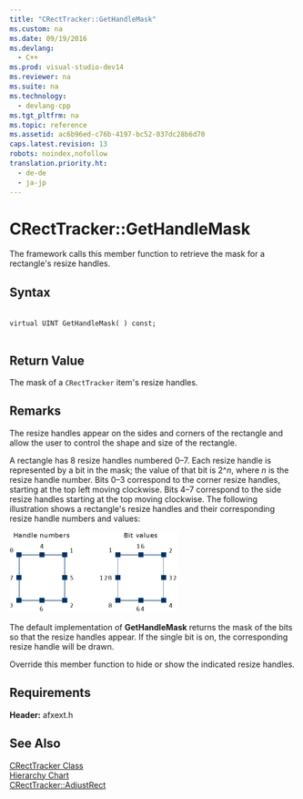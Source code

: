 ```yaml
---
title: "CRectTracker::GetHandleMask"
ms.custom: na
ms.date: 09/19/2016
ms.devlang: 
  - C++
ms.prod: visual-studio-dev14
ms.reviewer: na
ms.suite: na
ms.technology: 
  - devlang-cpp
ms.tgt_pltfrm: na
ms.topic: reference
ms.assetid: ac6b96ed-c76b-4197-bc52-037dc28b6d70
caps.latest.revision: 13
robots: noindex,nofollow
translation.priority.ht: 
  - de-de
  - ja-jp
---
```

# CRectTracker::GetHandleMask
The framework calls this member function to retrieve the mask for a rectangle's resize handles.  
  
## Syntax  
  
```  
  
virtual UINT GetHandleMask( ) const;  
  
```  
  
## Return Value  
 The mask of a `CRectTracker` item's resize handles.  
  
## Remarks  
 The resize handles appear on the sides and corners of the rectangle and allow the user to control the shape and size of the rectangle.  
  
 A rectangle has 8 resize handles numbered 0–7. Each resize handle is represented by a bit in the mask; the value of that bit is 2^*n*, where *n* is the resize handle number. Bits 0–3 correspond to the corner resize handles, starting at the top left moving clockwise. Bits 4–7 correspond to the side resize handles starting at the top moving clockwise. The following illustration shows a rectangle's resize handles and their corresponding resize handle numbers and values:  
  
 ![Resize handle numbers](../vs140/media/vc35DP1.gif "vc35DP1")  
  
 The default implementation of **GetHandleMask** returns the mask of the bits so that the resize handles appear. If the single bit is on, the corresponding resize handle will be drawn.  
  
 Override this member function to hide or show the indicated resize handles.  
  
## Requirements  
 **Header:** afxext.h  
  
## See Also  
 [CRectTracker Class](../vs140/CRectTracker-Class.md)   
 [Hierarchy Chart](../vs140/Hierarchy-Chart.md)   
 [CRectTracker::AdjustRect](../vs140/CRectTracker--AdjustRect.md)